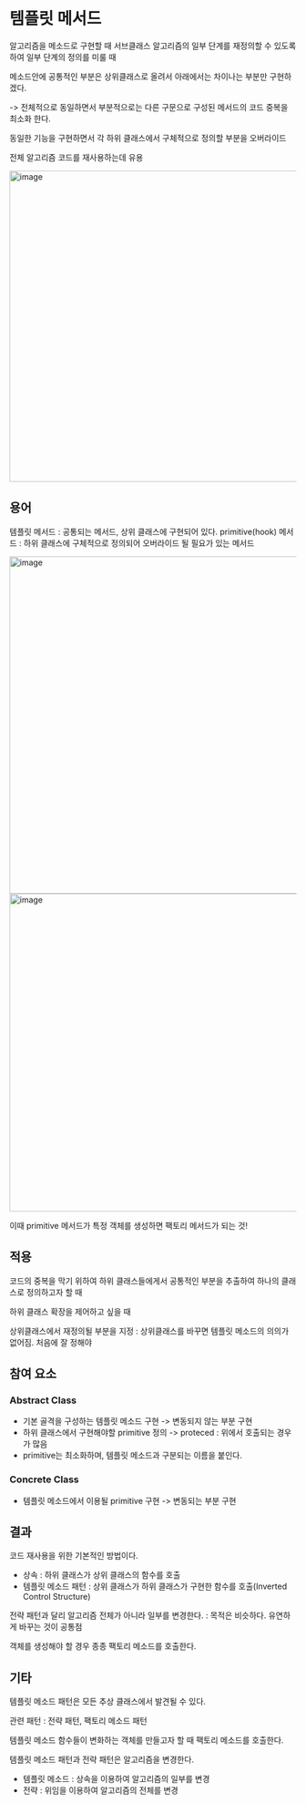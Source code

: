 # 템플릿 메서드

알고리즘을 메소드로 구현할 때 서브클래스 알고리즘의 일부 단계를 재정의할 수 있도록 하여 일부 단계의 정의를 미룰 때

메소드안에 공통적인 부분은 상위클래스로 올려서 아래에서는 차이나는 부분만 구현하겠다.

-> 전체적으로 동일하면서 부분적으로는 다른 구문으로 구성된 메서드의 코드 중복을 최소화 한다. 

동일한 기능을 구현하면서 각 하위 클래스에서 구체적으로 정의할 부분을 오버라이드

전체 알고리즘 코드를 재사용하는데 유용

<img width="546" alt="image" src="https://user-images.githubusercontent.com/57888020/172168432-66b1013b-f688-4c6e-b0cf-9ef9f54bcf95.png">


## 용어

템플릿 메서드 : 공통되는 메서드, 상위 클래스에 구현되어 있다.
primitive(hook) 메서드 : 하위 클래스에 구체적으로 정의되어 오버라이드 될 필요가 있는 메서드

<img width="592" alt="image" src="https://user-images.githubusercontent.com/57888020/172168517-73f04bbc-093c-41a2-992e-602b4b440f4e.png">

<img width="558" alt="image" src="https://user-images.githubusercontent.com/57888020/172168591-13ef4ab3-781a-4fca-89a1-d51011859c91.png">

이때 primitive 메서드가 특정 객체를 생성하면 팩토리 메서드가 되는 것!

## 적용

코드의 중복을 막기 위하여 하위 클래스들에게서 공통적인 부분을 추출하여 하나의 클래스로 정의하고자 할 때

하위 클래스 확장을 제어하고 싶을 때

상위클래스에서 재정의될 부분을 지정 : 상위클래스를 바꾸면 템플릿 메소드의 의의가 없어짐. 처음에 잘 정해야

## 참여 요소

### Abstract Class

- 기본 골격을 구성하는 템플릿 메소드 구현 -> 변동되지 않는 부분 구현
- 하위 클래스에서 구현해야할 primitive 정의 -> proteced : 위에서 호출되는 경우가 많음
- primitive는 최소화하며, 템플릿 메소드과 구분되는 이름을 붙인다.

### Concrete Class

- 템플릿 메소드에서 이용될 primitive 구현 -> 변동되는 부분 구현

## 결과

코드 재사용을 위한 기본적인 방법이다.

- 상속 : 하위 클래스가 상위 클래스의 함수를 호출
- 템플릿 메소드 패턴 : 상위 클래스가 하위 클래스가 구현한 함수를 호출(Inverted Control Structure)

전략 패턴과 달리 알고리즘 전체가 아니라 일부를 변경한다. : 목적은 비슷하다. 유연하게 바꾸는 것이 공통점

객체를 생성해야 할 경우 종종 팩토리 메소드를 호출한다.

## 기타

템플릿 메소드 패턴은 모든 추상 클래스에서 발견될 수 있다.

관련 패턴 : 전략 패턴, 팩토리 메소드 패턴

템플릿 메소드 함수들이 변화하는 객체를 만들고자 할 때 팩토리 메소드를 호출한다.

템플릿 메소드 패턴과 전략 패턴은 알고리즘을 변경한다.

- 템플릿 메소드 : 상속을 이용하여 알고리즘의 일부를 변경
- 전략 : 위임을 이용하여 알고리즘의 전체를 변경
